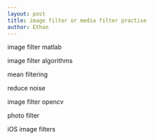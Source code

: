 ```yaml
---
layout: post
title: image filter or media filter practise
author: Ethan
---
```



image filter matlab

image filter algorithms

mean filtering

reduce noise

image filter opencv

photo filter

iOS image filters